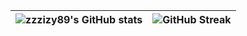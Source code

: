 | ![zzzizy89's GitHub stats](https://github-readme-stats.vercel.app/api?username=zzzizy89&show_icons=true&theme=nord) | ![GitHub Streak](https://streak-stats.demolab.com?user=zzzizy89&theme=nord)|  
| --- | --- | 

